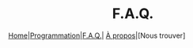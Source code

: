 # <center>F.A.Q.</center>

[Home](../index.md)|[Programmation](Programmation.md)|[F.A.Q.](Questions.md)| [À propos](Aboutus.md)|[Nous trouver]
